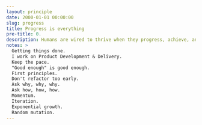 ```yaml
---
layout: principle
date: 2000-01-01 00:00:00
slug: progress
title: Progress is everything
pre-title: 0.
description: Humans are wired to thrive when they progress, achieve, and evolve. Getting things done brings fulfillment, happiness, and strength.
notes: >
  Getting things done.
  I work on Product Development & Delivery.
  Keep the pace.
  "Good enough" is good enough.
  First principles.
  Don't refactor too early.
  Ask why, why, why.
  Ask how, how, how.
  Momentum.
  Iteration.
  Exponential growth.
  Random mutation.
---
```

